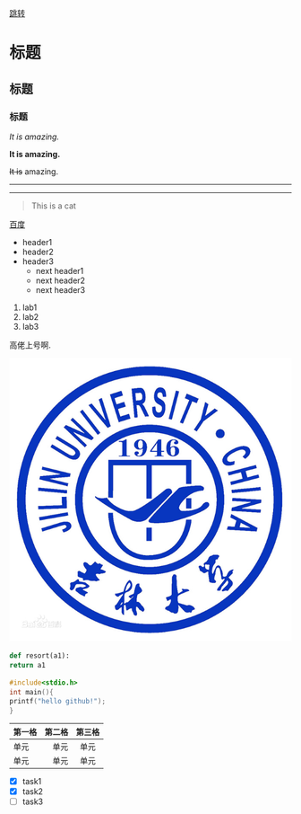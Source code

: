 [跳转](https://github.com/proletarians/demo1/blob/main/next.md)
# 标题
## 标题
### 标题
*It is amazing.*

**It is amazing.**

~~It is~~ amazing.

---
---

>This is a cat

[百度](http://www.baidu.com)

* header1
* header2
* header3
  * next header1
  * next header2
  * next header3
 
1. lab1
1. lab2
1. lab3   

<p>高佬上号啊.</p >

![努力奋斗](https://github.com/proletarians/demo1/blob/main/6a600c338744ebf8226d5703d4f9d72a6059a7e9.jpg)

```python
def resort(a1):
return a1
```

```c
#include<stdio.h>
int main(){
printf("hello github!");
}

```
| 第一格 | 第二格 | 第三格 |
| :-----| ----: | :----: |
| 单元 | 单元 | 单元 |
| 单元 | 单元 | 单元 |

* [x] task1
* [x] task2
* [ ] task3
